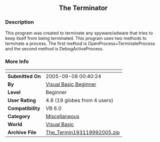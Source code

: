 ﻿<div align="center">

## The Terminator


</div>

### Description

This program was created to terminate any spyware/adware that tries to keep itself from being terminated. This program uses two methods to terminate a process. The first method is OpenProcess+TerminateProcess and the second method is DebugActiveProcess.
 
### More Info
 


<span>             |<span>
---                |---
**Submitted On**   |2005-09-08 00:40:24
**By**             |[Visual Basic Beginner](https://github.com/Planet-Source-Code/PSCIndex/blob/master/ByAuthor/visual-basic-beginner.md)
**Level**          |Beginner
**User Rating**    |4.8 (19 globes from 4 users)
**Compatibility**  |VB 6\.0
**Category**       |[Miscellaneous](https://github.com/Planet-Source-Code/PSCIndex/blob/master/ByCategory/miscellaneous__1-1.md)
**World**          |[Visual Basic](https://github.com/Planet-Source-Code/PSCIndex/blob/master/ByWorld/visual-basic.md)
**Archive File**   |[The\_Termin193119992005\.zip](https://github.com/Planet-Source-Code/visual-basic-beginner-the-terminator__1-62342/archive/master.zip)








